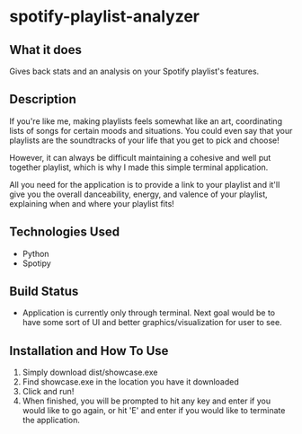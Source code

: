 # spotify-playlist-analyzer


## What it does
Gives back stats and an analysis on your Spotify playlist's features.

## Description
If you're like me, making playlists feels somewhat like an art, coordinating lists of songs for certain moods and situations.
You could even say that your playlists are the soundtracks of your life that you get to pick and choose!

However, it can always be difficult maintaining a cohesive and well put together playlist,
which is why I made this simple terminal application.

All you need for the application is to provide a link to your playlist and it'll give you the overall
danceability, energy, and valence of your playlist, explaining when and where your playlist fits!

## Technologies Used
- Python
- Spotipy

## Build Status
- Application is currently only through terminal. Next goal would be to have some sort of UI and better graphics/visualization for user to see.

## Installation and How To Use
1. Simply download dist/showcase.exe
2. Find showcase.exe in the location you have it downloaded
3. Click and run!
4. When finished, you will be prompted to hit any key and enter if you would like to go again, or hit 'E' and enter if you would like to terminate the application.
